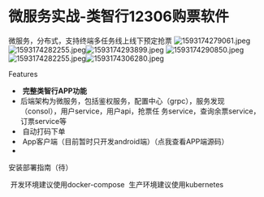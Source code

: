 # 微服务实战-类智行12306购票软件

微服务，分布式，支持终端多任务线上线下预定抢票
![1593174279061.jpeg](https://cdn.nlark.com/yuque/0/2020/jpeg/1112927/1593174513621-c845e68f-e64c-4b09-8749-bd4ec8d239c9.jpeg#align=left&display=inline&height=376&margin=%5Bobject%20Object%5D&name=1593174279061.jpeg&originHeight=1500&originWidth=750&size=75610&status=done&style=shadow&width=188) ![1593174282255.jpeg](https://cdn.nlark.com/yuque/0/2020/jpeg/1112927/1593174605457-22088400-47fb-4995-9c76-1e1bddc4a95e.jpeg#align=left&display=inline&height=376&margin=%5Bobject%20Object%5D&name=1593174282255.jpeg&originHeight=1500&originWidth=750&size=81586&status=done&style=shadow&width=188)![1593174293899.jpeg](https://cdn.nlark.com/yuque/0/2020/jpeg/1112927/1593174689818-13e261ac-544f-4d97-ab7b-b0026c3397f5.jpeg#align=left&display=inline&height=384&margin=%5Bobject%20Object%5D&name=1593174293899.jpeg&originHeight=1280&originWidth=640&size=53200&status=done&style=shadow&width=192)
![1593174290850.jpeg](https://cdn.nlark.com/yuque/0/2020/jpeg/1112927/1593174729447-6586407a-1699-4b06-a955-464bef4d5c44.jpeg#align=left&display=inline&height=348&margin=%5Bobject%20Object%5D&name=1593174290850.jpeg&originHeight=1280&originWidth=640&size=55635&status=done&style=shadow&width=174)![1593174282255.jpeg](https://cdn.nlark.com/yuque/0/2020/jpeg/1112927/1593174756466-a5be5a57-af93-4a56-8afb-4936c035f742.jpeg#align=left&display=inline&height=354&margin=%5Bobject%20Object%5D&name=1593174282255.jpeg&originHeight=1500&originWidth=750&size=81586&status=done&style=shadow&width=177)![1593174306280.jpeg](https://cdn.nlark.com/yuque/0/2020/jpeg/1112927/1593174821448-be535a1b-e379-42f2-a866-3d53127d8811.jpeg#align=left&display=inline&height=362&margin=%5Bobject%20Object%5D&name=1593174306280.jpeg&originHeight=2160&originWidth=1080&size=103113&status=done&style=shadow&width=181)


Features

-  **完整类智行APP功能**
- 后端架构为微服务，包括鉴权服务，配置中心（grpc），服务发现（consol），用户service，用户api，抢票任  务service，查询余票service，订票service等
-  自动打码下单
-  App客户端（目前暂时只开发android端）（点我查看APP端源码）
- 


安装部署指南（待）


 开发环境建议使用docker-compose
 生产环境建议使用kubernetes
 

